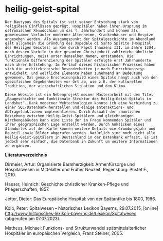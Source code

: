 # heilig-geist-spital

	Der Bautypus des Spitals ist seit seiner Entstehung stark von religiösen Einflüssen geprägt. Hospitäler haben ihren Ursprung im oströmischen Xenodochion um das 4. Jahrhundert und können als gemeinsamer Vorläufer moderner Altenheime, Krankenhäuser und Hospize angesehen werden. Als Ausgangspunkt der Spitalgeschichte im Abendland gilt allgemein die Gründung des Ospedale di Santo Spirito (Hospital des Heiligen Geistes) in Rom durch Papst Innozenz III. im Jahre 1204, nach dessen Vorbild in der gesamten Christenheit zahlreiche ähnliche Einrichtungen, meist unter demselben Namen, entstanden. Die funktionale Differenzierung der Spitäler erfolgte erst Jahrhunderte nach ihrer Entstehung. Im Verlauf dieses historischen Prozesses haben sich die architektonische Besonderheiten je nach Einrichtungstyp entwickelt, und weltliche Elemente haben zunehmend an Bedeutung gewonnen. Das genaue Erscheinungsbild eines Spitals hängt auch von den spezifischen Gegebenheiten vor Ort ab, wie z.B. der kulturellen Tradition, der wirtschaftlichen Situation und dem Klima.

	Diese Website ist ein Nebenprojekt meiner Masterarbeit mit dem Titel „Baugeschichte und funktionale Struktur des Heilig-Geist-Spitals in Landshut“. Dank moderner Webtechnologien konnte ich eine Verbindung zu einer SQL-Datenbank herstellen und einige Interaktions- und Abfragefunktionen implementieren. Durch Auswahl der räumlichen Beziehung zwischen Heilig-Geist-Spitälern und gleichnamigen Kirchengebäuden kann eine Liste der in Frage kommenden Spitäler und ihrer geographischen Lage erstellt werden. Durch Anklicken eines Standortes auf der Karte können weitere Details wie Gründungsjahr und Baustil sowie Bilder abgerufen werden. Natürlich sind noch nicht alle Heilig-Geist-Spitälern in Deutschland in der Datenbank erfasst. Es ist jedoch sehr einfach, die Datenbank in Zukunft um weitere Informationen zu ergänzen.


**Literaturverzeichnis**

Dirmeier, Artur: Organisierte Barmherzigkeit: Armenfürsorge und Hospitalwesen in Mittelalter und Früher Neuzeit, Regensburg: Pustet F., 2010.

Haeser, Heinrich: Geschichte christlicher Kranken-Pflege und Pflegerschaften, 1857.

Jetter, Dieter: Das Europäische Hospital: von der Spätantike bis 1800, 1986.

Kolb, Peter: Spitalwesen – historisches Lexikon Bayerns, 29.07.2015, [online] http://www.historisches-lexikon-bayerns.de/Lexikon/Spitalwesen (abgerufen am 07.07.2023).

Matheus, Michael: Funktions- und Strukturwandel spätmittelalterlicher Hospitäler im europäischen Vergleich, Franz Steiner, 2005.
